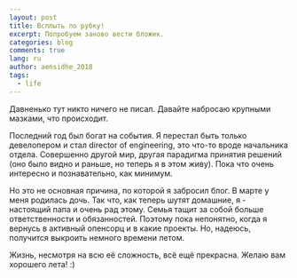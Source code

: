 ```yaml
---
layout: post
title: Всплыть по рубку!
excerpt: Попробуем заново вести бложик.
categories: blog
comments: true
lang: ru
author: aensidhe_2018
tags:
  - life
---
```


Давненько тут никто ничего не писал. Давайте набросаю крупными мазками, что происходит.

Последний год был богат на события. Я перестал быть только девелопером и стал director of engineering, это что-то вроде начальника отдела. Совершенно другой мир, другая парадигма принятия решений (оно было видно и раньше, но теперь я в этом живу). Пока что очень интересно и познавательно, как минимум.

Но это не основная причина, по которой я забросил блог. В марте у меня родилась дочь. Так что, как теперь шутят домашние, я - настоящий папа и очень рад этому. Семья тащит за собой больше ответственности и обязанностей. Поэтому пока непонятно, когда я вернусь в активный опенсорц и в какие проекты. Но, надеюсь, получится выкроить немного времени летом.

Жизнь, несмотря на всю её сложность, всё ещё прекрасна. Желаю вам хорошего лета! :)
